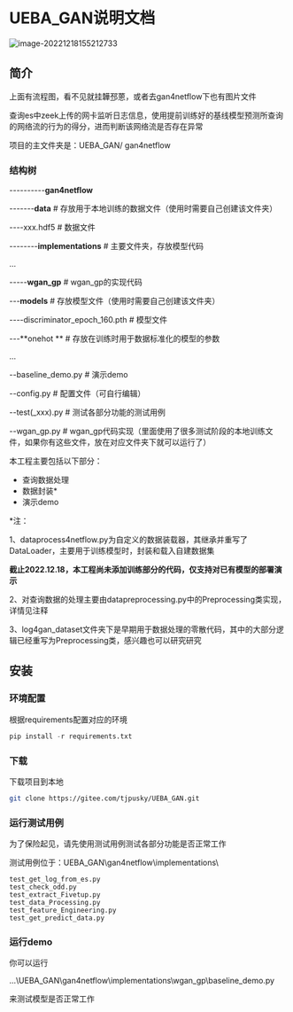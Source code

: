 # UEBA_GAN说明文档

![image-20221218155212733](https://cdn.jsdelivr.net/gh/DAYceng/drawingBed/blogImg/image-20221218155212733.png)

## 简介
上面有流程图，看不见就挂韡邳蒽，或者去gan4netflow下也有图片文件

查询es中zeek上传的网卡监听日志信息，使用提前训练好的基线模型预测所查询的网络流的行为的得分，进而判断该网络流是否存在异常

项目的主文件夹是：UEBA_GAN/ gan4netflow

### 结构树

----------**gan4netflow** 

-------**data**  # 存放用于本地训练的数据文件（使用时需要自己创建该文件夹）

 ----xxx.hdf5   # 数据文件

--------**implementations**   # 主要文件夹，存放模型代码

...

-----**wgan_gp**  # wgan_gp的实现代码

---**models**  # 存放模型文件（使用时需要自己创建该文件夹）

 ----discriminator_epoch_160.pth   # 模型文件

---**onehot ** # 存放在训练时用于数据标准化的模型的参数

...

 --baseline_demo.py  # 演示demo

 --config.py   # 配置文件（可自行编辑）

 --test(_xxx).py   #  测试各部分功能的测试用例

 --wgan_gp.py  #  wgan_gp代码实现（里面使用了很多测试阶段的本地训练文件，如果你有这些文件，放在对应文件夹下就可以运行了）



本工程主要包括以下部分：

* 查询数据处理
* 数据封装*
* 演示demo

*注：

1、dataprocess4netflow.py为自定义的数据装载器，其继承并重写了DataLoader，主要用于训练模型时，封装和载入自建数据集

​	**截止2022.12.18，本工程尚未添加训练部分的代码，仅支持对已有模型的部署演示**

2、对查询数据的处理主要由datapreprocessing.py中的Preprocessing类实现，详情见注释

3、log4gan_dataset文件夹下是早期用于数据处理的零散代码，其中的大部分逻辑已经重写为Preprocessing类，感兴趣也可以研究研究

## 安装

### 环境配置

根据requirements配置对应的环境

```python
pip install -r requirements.txt
```

### 下载

下载项目到本地

```bash
git clone https://gitee.com/tjpusky/UEBA_GAN.git
```

### 运行测试用例

为了保险起见，请先使用测试用例测试各部分功能是否正常工作

测试用例位于：UEBA_GAN\gan4netflow\implementations\

```
test_get_log_from_es.py
test_check_odd.py
test_extract_Fivetup.py
test_data_Processing.py
test_feature_Engineering.py
test_get_predict_data.py
```

### 运行demo

你可以运行

...\UEBA_GAN\gan4netflow\implementations\wgan_gp\baseline_demo.py

来测试模型是否正常工作
